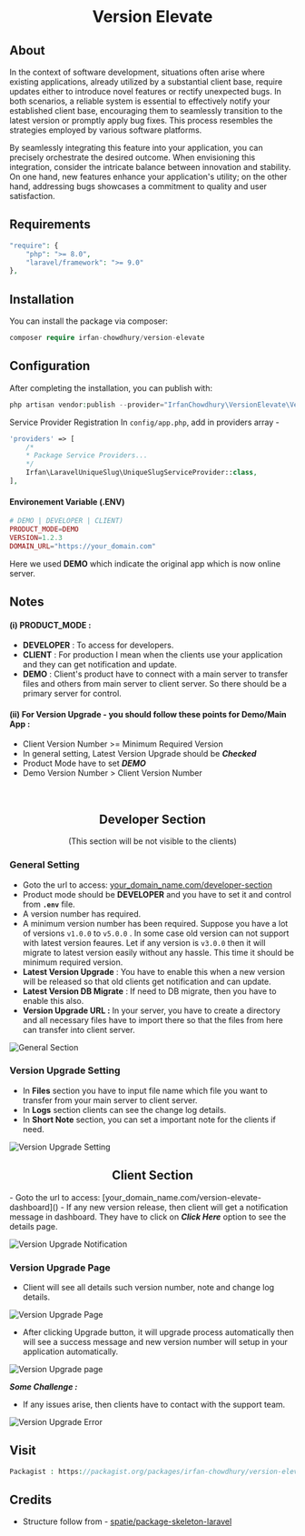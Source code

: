 <div align="center">
    <h1>Version Elevate</h1>
</div>

## About
In the context of software development, situations often arise where existing applications, already utilized by a substantial client base, require updates either to introduce novel features or rectify unexpected bugs. In both scenarios, a reliable system is essential to effectively notify your established client base, encouraging them to seamlessly transition to the latest version or promptly apply bug fixes. This process resembles the strategies employed by various software platforms.

By seamlessly integrating this feature into your application, you can precisely orchestrate the desired outcome. When envisioning this integration, consider the intricate balance between innovation and stability. On one hand, new features enhance your application's utility; on the other hand, addressing bugs showcases a commitment to quality and user satisfaction.

## Requirements
```php
"require": {
    "php": ">= 8.0",
    "laravel/framework": ">= 9.0"
},
```

## Installation
You can install the package via composer:
```php
composer require irfan-chowdhury/version-elevate
```

## Configuration
After completing the installation, you can publish with:
```php
php artisan vendor:publish --provider="IrfanChowdhury\VersionElevate\VersionElevateServiceProvider"
```

Service Provider Registration In `config/app.php`, add in providers array -
```php
'providers' => [
    /*
    * Package Service Providers...
    */
    Irfan\LaravelUniqueSlug\UniqueSlugServiceProvider::class,
],
```

#### Environement Variable (.ENV) 
```php
# DEMO | DEVELOPER | CLIENT)
PRODUCT_MODE=DEMO 
VERSION=1.2.3
DOMAIN_URL="https://your_domain.com"
```
Here we used <b>DEMO</b> which indicate the original app which is now online server.


## Notes
#### (i) PRODUCT_MODE :
- <b>DEVELOPER</b> : To access for developers.
- <b>CLIENT</b> : For production I mean when the clients use your application and they can get notification and update.
- <b>DEMO</b> : Client's product have to connect with a main server to transfer files and others from main server to client server. So there should be a primary server for control. 

#### (ii) For Version Upgrade - you should follow these points for Demo/Main App :

- Client Version Number >= Minimum Required Version
- In general setting, Latest Version Upgrade should be <b><i>Checked</i></b>
- Product Mode  have to set <b><i>DEMO</i></b>
- Demo Version Number > Client Version Number

<br>

<div align="center">
    <h2>Developer Section</h2>
    <p>(This section will be not visible to the clients)</p>
</div>


### General Setting 
- Goto the url to access: [your_domain_name.com/developer-section]()
- Product mode should be <b>DEVELOPER</b> and you have to set it and control from <b>`.env`</b> file.
- A version number has required.
- A minimum version number has been required. Suppose you have a lot of versions `v1.0.0` to `v5.0.0` . In some case old version can not support with latest version feaures. Let if any version is `v3.0.0` then it will migrate to latest version easily without any hassle. This time it should be minimum required version.
- <b>Latest Version Upgrade</b> : You have to enable this when a new version will be released so that old clients get notification and can update.
- <b>Latest Version DB Migrate</b> : If need to DB migrate, then you have to enable this also. 
- <b>Version Upgrade URL :</b>  In your server, you have to create a directory and all necessary files have to import there so that the files from here can transfer into client server.

![General Section](https://snipboard.io/dFx3hT.jpg)

### Version Upgrade Setting
- In <b>Files</b> section you have to input file name which file you want to transfer from your main server to client server.
- In <b>Logs</b> section clients can see the change log details.
- In <b>Short Note</b> section, you can set a important note for the clients if need.

![Version Upgrade Setting](https://snipboard.io/i1tBSJ.jpg)


<div align="center">
    <h2>Client Section</h2>
</div>
- Goto the url to access: [your_domain_name.com/version-elevate-dashboard]()
- If any new version release, then client will get a notification message in dashboard. They have to click on <b><i>Click Here</i></b> option to see the details page. 

![Version Upgrade Notification](https://snipboard.io/dxfblN.jpg)

### Version Upgrade Page

- Client will see all details such version number, note and change log details.

![Version Upgrade Page](https://snipboard.io/W5HBkf.jpg)

- After clicking Upgrade button, it will upgrade process automatically then will see a success message and new version number will setup in your application automatically.

![Version Upgrade page](https://snipboard.io/VDHoXi.jpg)

<i><b>Some Challenge : </b></i> <br>
- If any issues arise, then clients have to contact with the support team. 

![Version Upgrade Error](https://snipboard.io/7W46AY.jpg)


## Visit
```php
Packagist : https://packagist.org/packages/irfan-chowdhury/version-elevate
```

## Credits
- Structure follow from - [spatie/package-skeleton-laravel](https://github.com/spatie/package-skeleton-laravel)
